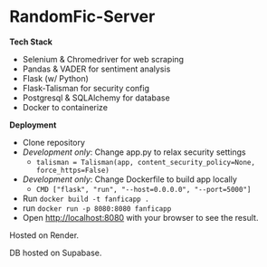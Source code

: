 # RandomFic-Server

__Tech Stack__

+ Selenium & Chromedriver for web scraping
+ Pandas & VADER for sentiment analysis
+ Flask (w/ Python)
+ Flask-Talisman for security config
+ Postgresql & SQLAlchemy for database
+ Docker to containerize

__Deployment__

+ Clone repository
+ *Development only*: Change app.py to relax security settings
  + `talisman = Talisman(app, content_security_policy=None, force_https=False)`
+ *Development only*: Change Dockerfile to build app locally
  + `CMD ["flask", "run", "--host=0.0.0.0", "--port=5000"]`
+ Run `docker build -t fanficapp .`
+ run `docker run -p 8080:8080 fanficapp`
+ Open [http://localhost:8080](http://localhost:3000) with your browser to see the result.

Hosted on Render.

DB hosted on Supabase.
